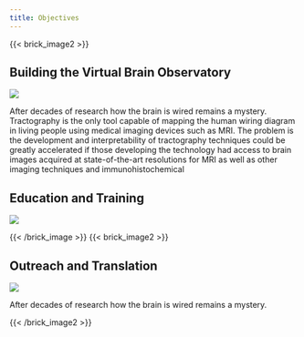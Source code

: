 ```yaml
---
title: Objectives
---
```

{{< brick_image2 >}}

## Building the Virtual Brain Observatory

![](/uploads/illustrations/cuate/responsive.svg)

After decades of research how the brain is wired remains a mystery. Tractography is the only tool capable of
mapping the human wiring diagram in living people using medical imaging devices such as MRI. The problem is the development
and interpretability of tractography techniques could be greatly accelerated if those developing the technology had access to brain images acquired at state-of-the-art resolutions for MRI as well as other imaging techniques and immunohistochemical 

## Education and Training

![](/uploads/illustrations/cuate/version-control.svg)



{{< /brick_image >}}
{{< brick_image2 >}}

## Outreach and Translation

![](/uploads/illustrations/cuate/responsive.svg)

After decades of research how the brain is wired remains a mystery.

{{< /brick_image2 >}}

